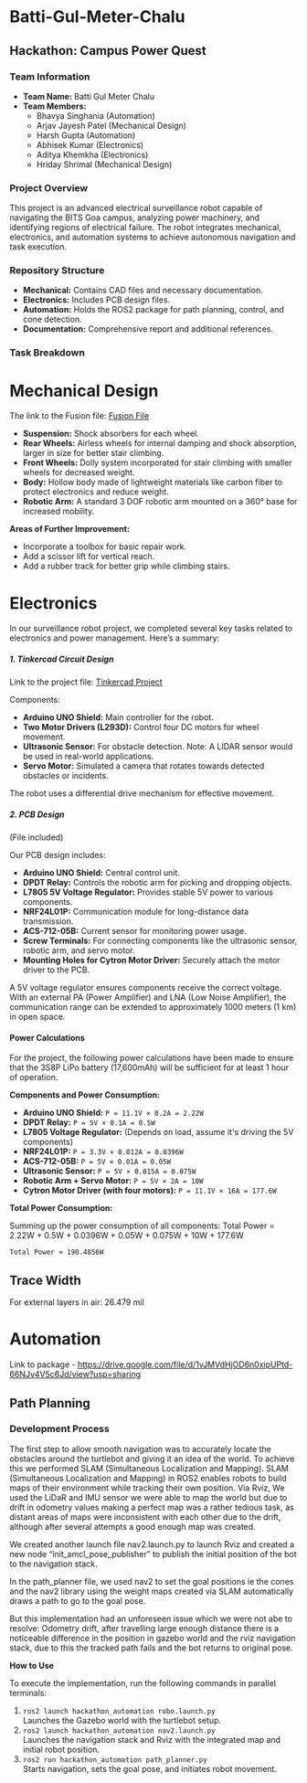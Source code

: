 # Batti-Gul-Meter-Chalu

## Hackathon: Campus Power Quest

### Team Information
- **Team Name:** Batti Gul Meter Chalu
- **Team Members:**
  - Bhavya Singhania (Automation)
  - Arjav Jayesh Patel (Mechanical Design)
  - Harsh Gupta (Automation)
  - Abhisek Kumar (Electronics)
  - Aditya Khemkha (Electronics)
  - Hriday Shrimal (Mechanical Design)

### Project Overview
This project is an advanced electrical surveillance robot capable of navigating the BITS Goa campus, analyzing power machinery, and identifying regions of electrical failure. The robot integrates mechanical, electronics, and automation systems to achieve autonomous navigation and task execution.

### Repository Structure
- **Mechanical:** Contains CAD files and necessary documentation.
- **Electronics:** Includes PCB design files.
- **Automation:** Holds the ROS2 package for path planning, control, and cone detection.
- **Documentation:** Comprehensive report and additional references.

### Task Breakdown

# Mechanical Design
The link to the Fusion file: [Fusion File](https://a360.co/3M39VT6)

- **Suspension:** Shock absorbers for each wheel.
- **Rear Wheels:** Airless wheels for internal damping and shock absorption, larger in size for better stair climbing.
- **Front Wheels:** Dolly system incorporated for stair climbing with smaller wheels for decreased weight.
- **Body:** Hollow body made of lightweight materials like carbon fiber to protect electronics and reduce weight.
- **Robotic Arm:** A standard 3 DOF robotic arm mounted on a 360° base for increased mobility.

**Areas of Further Improvement:**
- Incorporate a toolbox for basic repair work.
- Add a scissor lift for vertical reach.
- Add a rubber track for better grip while climbing stairs.

# Electronics

In our surveillance robot project, we completed several key tasks related to electronics and power management. Here’s a summary:

##### 1. Tinkercad Circuit Design
Link to the project file: [Tinkercad Project]([https://www.tinkercad.com/things/bRyijdVhIUR-erc-2?sharecode=3oIzXF7Mm18kAz-Btp90mGPKjFg-ehq5pCYR2AVXfwg](https://www.tinkercad.com/things/eqRMwIjnBey-copy-of-erc-2?sharecode=OZxS86ysJPRXR7avZWXkSrCzZDRnlIUP_vu86FL3ntc))

Components:
- **Arduino UNO Shield:** Main controller for the robot.
- **Two Motor Drivers (L293D):** Control four DC motors for wheel movement.
- **Ultrasonic Sensor:** For obstacle detection. Note: A LIDAR sensor would be used in real-world applications.
- **Servo Motor:** Simulated a camera that rotates towards detected obstacles or incidents.

The robot uses a differential drive mechanism for effective movement.

##### 2. PCB Design
(File included)

Our PCB design includes:
- **Arduino UNO Shield:** Central control unit.
- **DPDT Relay:** Controls the robotic arm for picking and dropping objects.
- **L7805 5V Voltage Regulator:** Provides stable 5V power to various components.
- **NRF24L01P:** Communication module for long-distance data transmission.
- **ACS-712-05B:** Current sensor for monitoring power usage.
- **Screw Terminals:** For connecting components like the ultrasonic sensor, robotic arm, and servo motor.
- **Mounting Holes for Cytron Motor Driver:** Securely attach the motor driver to the PCB.

A 5V voltage regulator ensures components receive the correct voltage. With an external PA (Power Amplifier) and LNA (Low Noise Amplifier), the communication range can be extended to approximately 1000 meters (1 km) in open space.

#### Power Calculations

For the project, the following power calculations have been made to ensure that the 3S8P LiPo battery (17,600mAh) will be sufficient for at least 1 hour of operation.

**Components and Power Consumption:**

- **Arduino UNO Shield:** `P = 11.1V × 0.2A = 2.22W`
- **DPDT Relay:** `P = 5V × 0.1A = 0.5W`
- **L7805 Voltage Regulator:** (Depends on load, assume it's driving the 5V components)
- **NRF24L01P:** `P = 3.3V × 0.012A = 0.0396W`
- **ACS-712-05B:** `P = 5V × 0.01A = 0.05W`
- **Ultrasonic Sensor:** `P = 5V × 0.015A = 0.075W`
- **Robotic Arm + Servo Motor:** `P = 5V × 2A = 10W`
- **Cytron Motor Driver (with four motors):** `P = 11.1V × 16A = 177.6W`

**Total Power Consumption:**

Summing up the power consumption of all components:
   Total Power = 2.22W + 0.5W + 0.0396W + 0.05W + 0.075W + 10W + 177.6W

    Total Power ≈ 190.4856W

## Trace Width

For external layers in air: 26.479 mil

# Automation
Link to package - https://drive.google.com/file/d/1vJMVdHjOD6n0xipUPtd-66NJv4V5c6Jd/view?usp=sharing

## Path Planning

### Development Process
The first step to allow smooth navigation was to accurately locate the obstacles around the turtlebot and giving it an idea of the world. To achieve this we performed SLAM (Simultaneous Localization and Mapping). SLAM (Simultaneous Localization and Mapping) in ROS2 enables robots to build maps of their environment while tracking their own position. Via Rviz, We used the LiDaR and IMU sensor we were able to map the world but due to drift in odometry values making a perfect map was a rather tedious task, as distant areas of maps were inconsistent with each other due to the drift, although after several attempts a good enough map was created.

We created another launch file nav2.launch.py to launch Rviz and created a new node “init_amcl_pose_publisher” to publish the initial position of the bot to the navigation stack.

In the path_planner file, we used nav2 to set the goal positions ie the cones and the nav2 library using the weight maps created via SLAM automatically draws a path to go to the goal pose.

But this implementation had an unforeseen issue which we were not abe to resolve: Odometry drift, after travelling large enough distance there is a noticeable difference in the position in gazebo world and the rviz navigation stack, due to this the tracked path fails and the bot returns to original pose.

**How to Use**

To execute the implementation, run the following commands in parallel terminals:
1. `ros2 launch hackathon_automation robo.launch.py`  
   Launches the Gazebo world with the turtlebot setup.
2. `ros2 launch hackathon_automation nav2.launch.py`  
   Launches the navigation stack and Rviz with the integrated map and initial robot position.
3. `ros2 run hackathon_automation path_planner.py`  
   Starts navigation, sets the goal pose, and initiates robot movement.

   
